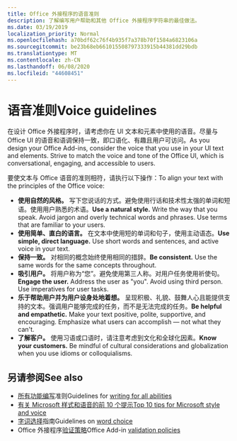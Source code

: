 ```yaml
---
title: Office 外接程序的语音准则
description: 了解编写用户帮助和其他 Office 外接程序字符串的最佳做法。
ms.date: 03/19/2019
localization_priority: Normal
ms.openlocfilehash: a70bdf62c76f4b935f7a378b70f1584a6823106a
ms.sourcegitcommit: be23b68eb661015508797333915b44381dd29bdb
ms.translationtype: MT
ms.contentlocale: zh-CN
ms.lasthandoff: 06/08/2020
ms.locfileid: "44608451"
---
```

# <a name="voice-guidelines"></a><span data-ttu-id="a8a61-103">语音准则</span><span class="sxs-lookup"><span data-stu-id="a8a61-103">Voice guidelines</span></span>

<span data-ttu-id="a8a61-p101">在设计 Office 外接程序时，请考虑你在 UI 文本和元素中使用的语音。尽量与 Office UI 的语音和语调保持一致，即口语化、有趣且用户可访问。</span><span class="sxs-lookup"><span data-stu-id="a8a61-p101">As you design your Office Add-ins, consider the voice that you use in your UI text and elements. Strive to match the voice and tone of the Office UI, which is conversational, engaging, and accessible to users.</span></span> 

<span data-ttu-id="a8a61-106">要使文本与 Office 语音的准则相符，请执行以下操作：</span><span class="sxs-lookup"><span data-stu-id="a8a61-106">To align your text with the principles of the Office voice:</span></span>

- <span data-ttu-id="a8a61-p102">**使用自然的风格。** 写下您说话的方式。避免使用行话和技术性太强的单词和短语。使用用户熟悉的术语。</span><span class="sxs-lookup"><span data-stu-id="a8a61-p102">**Use a natural style.** Write the way that you speak. Avoid jargon and overly technical words and phrases. Use terms that are familiar to your users.</span></span>
- <span data-ttu-id="a8a61-p103">**使用简单、直白的语言。** 在文本中使用短的单词和句子，使用主动语态。</span><span class="sxs-lookup"><span data-stu-id="a8a61-p103">**Use simple, direct language.** Use short words and sentences, and active voice in your text.</span></span>
- <span data-ttu-id="a8a61-p104">**保持一致。** 对相同的概念始终使用相同的措辞。</span><span class="sxs-lookup"><span data-stu-id="a8a61-p104">**Be consistent.** Use the same words for the same concepts throughout.</span></span>
- <span data-ttu-id="a8a61-p105">**吸引用户。** 将用户称为“您”。避免使用第三人称。对用户任务使用祈使句。</span><span class="sxs-lookup"><span data-stu-id="a8a61-p105">**Engage the user.** Address the user as "you". Avoid using third person. Use imperatives for user tasks.</span></span>
- <span data-ttu-id="a8a61-p106">**乐于帮助用户并为用户设身处地着想。** 呈现积极、礼貌、鼓舞人心且能提供支持的文本。强调用户能够完成的任务，而不是无法完成的任务。</span><span class="sxs-lookup"><span data-stu-id="a8a61-p106">**Be helpful and empathetic.** Make your text positive, polite, supportive, and encouraging. Emphasize what users can accomplish ― not what they can't.</span></span>
- <span data-ttu-id="a8a61-p107">**了解客户。** 使用习语或口语时，请注意考虑到文化和全球化因素。</span><span class="sxs-lookup"><span data-stu-id="a8a61-p107">**Know your customers.** Be mindful of cultural considerations and globalization when you use idioms or colloquialisms.</span></span>

## <a name="see-also"></a><span data-ttu-id="a8a61-124">另请参阅</span><span class="sxs-lookup"><span data-stu-id="a8a61-124">See also</span></span>

- <span data-ttu-id="a8a61-125">[所有功能编写](/style-guide/accessibility/writing-all-abilities)准则</span><span class="sxs-lookup"><span data-stu-id="a8a61-125">Guidelines for [writing for all abilities](/style-guide/accessibility/writing-all-abilities)</span></span>
- [<span data-ttu-id="a8a61-126">有关 Microsoft 样式和语音的前 10 个提示</span><span class="sxs-lookup"><span data-stu-id="a8a61-126">Top 10 tips for Microsoft style and voice</span></span>](/style-guide/top-10-tips-style-voice)
- <span data-ttu-id="a8a61-127">[字词选择](/style-guide/word-choice/)指南</span><span class="sxs-lookup"><span data-stu-id="a8a61-127">Guidelines on [word choice](/style-guide/word-choice/)</span></span>
- <span data-ttu-id="a8a61-128">Office 外接程序[验证策略](/legal/marketplace/certification-policies)</span><span class="sxs-lookup"><span data-stu-id="a8a61-128">Office Add-in [validation policies](/legal/marketplace/certification-policies)</span></span>
